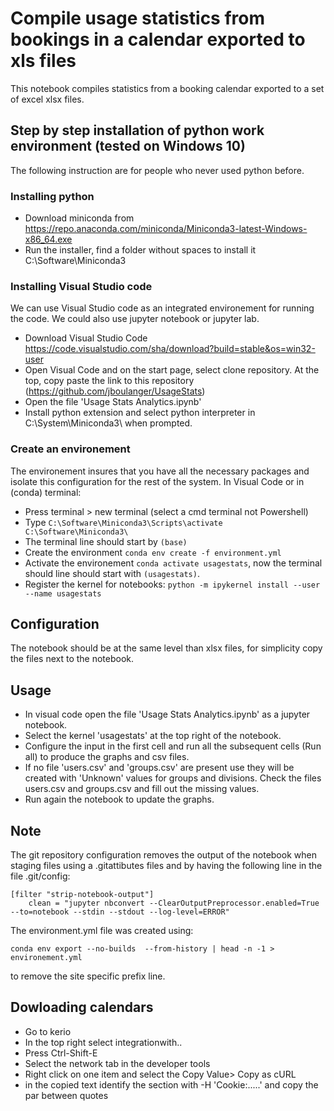 # Compile usage statistics from bookings in a calendar exported to xls files

This notebook compiles statistics from a booking calendar exported to a set of excel xlsx files.

## Step by step installation of python work environment (tested on Windows 10)

The following instruction are for people who never used python before.

### Installing python
- Download miniconda from https://repo.anaconda.com/miniconda/Miniconda3-latest-Windows-x86_64.exe
- Run the installer, find a folder without spaces to install it C:\Software\Miniconda3
### Installing Visual Studio code
We can use Visual Studio code as an integrated environement for running the code. We could also use jupyter notebook or jupyter lab.
- Download Visual Studio Code https://code.visualstudio.com/sha/download?build=stable&os=win32-user
- Open Visual Code and on the start page, select clone repository. At the top, copy paste the link to this repository (https://github.com/jboulanger/UsageStats)
- Open the file 'Usage Stats Analytics.ipynb'
- Install python extension and select python interpreter in C:\System\Miniconda3\ when prompted.
### Create an environement
The environement insures that you have all the necessary packages and isolate this configuration for the rest of the system.
In Visual Code or in (conda) terminal:
- Press terminal > new terminal (select a cmd terminal not Powershell)
- Type ```C:\Software\Miniconda3\Scripts\activate C:\Software\Miniconda3\```
- The terminal line should start by ```(base)```
- Create the environment ```conda env create -f environment.yml```
- Activate the environement ```conda activate usagestats```, now the terminal should line should start with ```(usagestats)```.
- Register the kernel for notebooks: ```python -m ipykernel install --user --name usagestats```

## Configuration
The notebook should be at the same level than xlsx files, for simplicity copy the files next to the notebook.

## Usage
- In visual code open the file 'Usage Stats Analytics.ipynb' as a jupyter notebook.
- Select the kernel 'usagestats' at the top right of the notebook.
- Configure the input in the first cell and run all the subsequent cells (Run all) to produce the graphs and csv files.
- If no file 'users.csv' and 'groups.csv' are present use they will be created with 'Unknown' values for groups and divisions. Check the files users.csv and groups.csv and fill out the missing values.
- Run again the notebook to update the graphs.

## Note
The git repository configuration removes the output of the notebook when staging files using a .gitattibutes files and by having the following line in the file .git/config:
```
[filter "strip-notebook-output"]
    clean = "jupyter nbconvert --ClearOutputPreprocessor.enabled=True --to=notebook --stdin --stdout --log-level=ERROR"
```

The environment.yml file was created using:
```
conda env export --no-builds  --from-history | head -n -1 > environement.yml
```
to remove the site specific prefix line.



## Dowloading calendars
- Go to kerio
- In the top right select integrationwith..
- Press Ctrl-Shift-E
- Select the network tab in the developer tools
- Right click on one item and select the Copy Value> Copy as cURL
- in the copied text identify the section with -H 'Cookie:.....' and copy the par between quotes